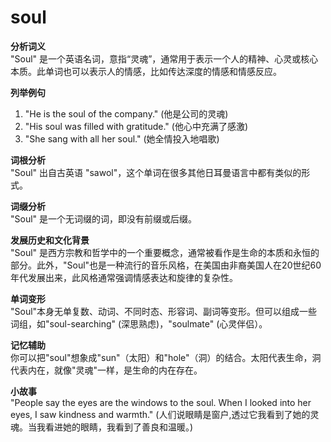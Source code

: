 # soul

**分析词义**  
"Soul" 是一个英语名词，意指“灵魂”，通常用于表示一个人的精神、心灵或核心本质。此单词也可以表示人的情感，比如传达深度的情感和情感反应。

  

**列举例句**

  

1.  "He is the soul of the company." (他是公司的灵魂)
2.  "His soul was filled with gratitude." (他心中充满了感激)
3.  "She sang with all her soul." (她全情投入地唱歌)

  

**词根分析**  
"Soul" 出自古英语 "sawol"，这个单词在很多其他日耳曼语言中都有类似的形式。

  

**词缀分析**  
"Soul" 是一个无词缀的词，即没有前缀或后缀。

  

**发展历史和文化背景**  
"Soul" 是西方宗教和哲学中的一个重要概念，通常被看作是生命的本质和永恒的部分。此外，"Soul"也是一种流行的音乐风格，在美国由非裔美国人在20世纪60年代发展出来，此风格通常强调情感表达和旋律的复杂性。

  

**单词变形**  
"Soul"本身无单复数、动词、不同时态、形容词、副词等变形。但可以组成一些词组，如"soul-searching" (深思熟虑)，"soulmate" (心灵伴侣）。

  

**记忆辅助**  
你可以把"soul"想象成"sun"（太阳）和"hole"（洞）的结合。太阳代表生命，洞代表内在，就像"灵魂"一样，是生命的内在存在。

  

**小故事**  
"People say the eyes are the windows to the soul. When I looked into her eyes, I saw kindness and warmth." (人们说眼睛是窗户,透过它我看到了她的灵魂。当我看进她的眼睛，我看到了善良和温暖。)

